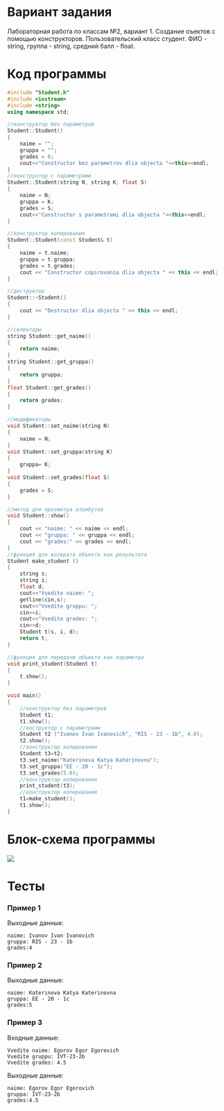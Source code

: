 # Вариант задания
Лабораторная работа по классам №2, вариант 1. 
Создание оъектов с помощью конструкторов. Пользовательский класс студент. ФИО - string, группа - string, средний балл - float.
# Код программы
```cpp
#include "Student.h"
#include <iostream>
#include <string>
using namespace std;

//конструктор без параметров
Student::Student()
{
	naime = "";
	gruppa = "";
	grades = 0;
	cout<<"Constructor bez parametrov dlia objecta "<<this<<endl;
}
//конструктор с параметрами
Student::Student(string N, string K, float S)
{
	naime = N;
	gruppa = K;
	grades = S;
	cout<<"Constructor s parametrami dlia objecta "<<this<<endl;
}

//конструктор копирования
Student::Student(const Student& t)
{
	naime = t.naime;
	gruppa = t.gruppa;
	grades = t.grades;
	cout << "Constructor copirovania dlia objecta " << this << endl;
}

//деструктор
Student::~Student()
{
	cout << "Destructor dlia objecta " << this << endl;
}

//селекторы
string Student::get_naime()
{
	return naime;
}
string Student::get_gruppa()
{
	return gruppa;
}
float Student::get_grades()
{
	return grades;
}

//модификаторы
void Student::set_naime(string N)
{
	naime = N;
}
void Student::set_gruppa(string K)
{
	gruppa= K;
}
void Student::set_grades(float S)
{
	grades = S;
}

//метод для просмотра атрибутов
void Student::show()
{
	cout << "naime: " << naime << endl;
	cout << "gruppa: " << gruppa << endl;
	cout << "grades:" << grades << endl;
}
//функция для возврата объекта как результата 
Student make_student ()
{
	string s;
	string i;
	float d;
	cout<<"Vvedite naime: ";
	getline(cin,s);
	cout<<"Vvedite gruppu: ";
	cin>>i;
	cout<<"Vvedite grades: ";
	cin>>d;
	Student t(s, i, d);
	return t;
}

//функция для передачи объекта как параметра
void print_student(Student t)
{
	t.show();
}

void main()
{
	//конструктор без параметров
	Student t1; 
	t1.show();
	//коструктор с параметрами 
	Student t2 ("Ivanov Ivan Ivanovich", "RIS - 23 - 1b", 4.0);
	t2.show();
	//конструктор копирования 
	Student t3=t2;
	t3.set_naime("Katerinova Katya Katerinovna");
	t3.set_gruppa("EE - 20 - 1c");
	t3.set_grades(5.0);
	//конструктор копирования 
	print_student(t3);
	//конструктор копирования 
	t1=make_student(); 
	t1.show();
}
```
# Блок-схема программы
<image src="class2.drawio.svg">
	
# Тесты
### Пример 1
Выходные данные:
```
naime: Ivanov Ivan Ivanovich
gruppa: RIS - 23 - 1b
grades:4
```
### Пример 2
Выходные данные:
```
naime: Katerinova Katya Katerinovna
gruppa: EE - 20 - 1c
grades:5
```
### Пример 3
Входные данные:
```
Vvedite naime: Egorov Egor Egorovich
Vvedite gruppu: IVT-23-2b
Vvedite grades: 4.5
```
Выходные данные:
```
naime: Egorov Egor Egorovich
gruppa: IVT-23-2b
grades:4.5
```
